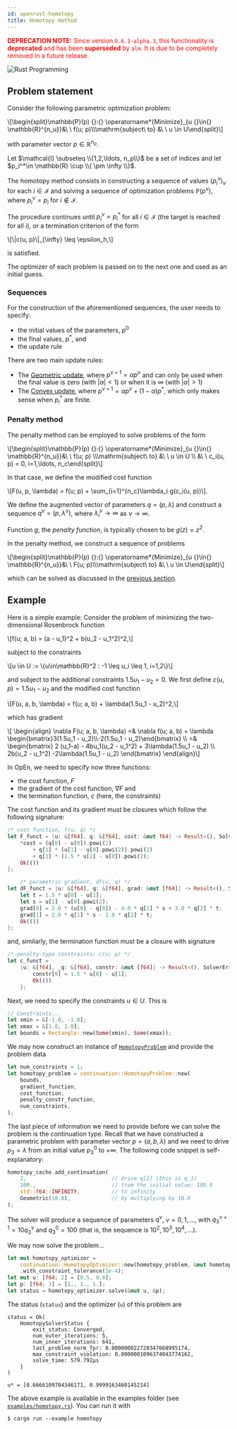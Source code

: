 ```yaml
---
id: openrust-homotopy
title: Homotopy method
---
```


<script type="text/x-mathjax-config">MathJax.Hub.Config({tex2jax: {inlineMath: [['$','$'], ['\\(','\\)']]}});</script>
<script type="text/javascript" src="https://cdn.mathjax.org/mathjax/latest/MathJax.js?config=TeX-AMS-MML_HTMLorMML"></script>


<font color="red"><b>DEPRECATION NOTE:</b> Since version `0.6.1-alpha.3`, this functionality 
is <b>deprecated</b> and has been <b>superseded</b> by `alm`. It is due to be completely removed in a 
future release.</font>

![Rust Programming](/optimization-engine/img/rust1.jpeg)


## Problem statement

Consider the following parametric optimization problem:

<div class="math">
\[\begin{split}\mathbb{P}(p) {}:{} 
\operatorname*{Minimize}_{u {}\in{} \mathbb{R}^{n_u}}&amp;\ \ f(u; p)\\\mathrm{subject\ to} &amp;\ \ u \in U\end{split}\]</div>

with parameter vector $p {}\in{} \mathbb{R}^{n_p}$. 

Let $\mathcal{I} \subseteq \\{1,2,\ldots, n_p\\}$
be a set of indices and let $p_i^*\in \mathbb{R} \cup \\{ \pm \infty \\}$. 

The homotopy method 
consists in constructing a sequence of values $(p_i^\nu)_{\nu}$ for each $i\in\mathcal{I}$ and solving
a sequence of optimization problems $\mathbb{P}(p^\nu)$, where $p^\nu_i = p_i$ for $i\notin \mathcal{I}$.

The procedure continues until $p^\nu_i = p_i^*$ for all $i\in\mathcal{I}$ (the target is reached for 
all $i$), or a termination criterion of the form 

<div class="math">\[\|c(u, p)\|_{\infty} \leq \epsilon_h,\]</div>

is satisfied.

The optimizer of each problem is passed on to the next one and used as an initial guess.



### Sequences

For the construction of the aforementioned sequences, the user needs to specify:

- the initial values of the parameters, $p^0$
- the final values, $p^*$, and
- the update rule

There are two main update rules:

- The [Geometric update], where $p^{\nu+1} = \alpha p^{\nu}$ and can only be used
  when the final value is zero (with $|\alpha| < 1$) or when it is $\infty$ (with $|\alpha|>1$)
- The [Convex update], where $p^{\nu+1}=\alpha{}p^{\nu}{}+{}(1-\alpha)p^{\ast}$, 
   which only makes sense when $p^{\ast}_i$ are finite.

### Penalty method
The penalty method can be employed to solve problems of the form

<div class="math">
\[\begin{split}\mathbb{P}(p) {}:{} 
\operatorname*{Minimize}_{u {}\in{} \mathbb{R}^{n_u}}&amp;\ \ f(u; p)
\\\mathrm{subject\ to} &amp;\ \ u \in U
\\
&amp;\ \ c_i(u, p) = 0, i=1,\ldots, n_c\end{split}\]</div>

In that case, we define the modified cost function

<div class="math">\[F(u, p, \lambda) = f(u; p) + \sum_{i=1}^{n_c}\lambda_i g(c_i(u, p))\].</div>

We define the augmented vector of parameters $q = (p, \lambda)$ and construct
a sequence $q^\nu = (p, \lambda^\nu)$, where $\lambda_i^\nu \to \infty$ as 
$\nu \to \infty$.

Function $g$, the *penalty function*, is typically chosen to be $g(z) = z^2$.

In the penalty method, we construct a sequence of problems

<div class="math">
\[\begin{split}\mathbb{P}(p) {}:{} 
\operatorname*{Minimize}_{u {}\in{} \mathbb{R}^{n_u}}&amp;\ \ F(u; p)\\\mathrm{subject\ to} &amp;\ \ u \in U\end{split}\]</div>

which can be solved as discussed in the [previous section].

## Example

Here is a simple example: Consider the problem of minimizing the two-dimensional 
Rosenbrock function 

<div class="math">\[f(u; a, b) = (a - u_1)^2 + b(u_2 - u_1^2)^2,\]</div>

subject to the constraints 

<div class="math">\[u \in U := \{u\in\mathbb{R}^2 : -1 \leq u_i \leq 1, i=1,2\}\]</div>

and subject to the additional constraints $1.5u_1 - u_2 = 0$. We first define $c(u, p) = 1.5u_1 - u_2$
and the modified cost function

<div class="math">\[F(u, a, b, \lambda) = f(u; a, b) + \lambda(1.5u_1 - u_2)^2,\]</div>

which has gradient

<div class="math">\[
    \begin{align}
    \nabla F(u; a, b, \lambda) =& \nabla f(u; a, b) + \lambda \begin{bmatrix}3(1.5u_1 - u_2)\\-2(1.5u_1 - u_2)\end{bmatrix}
    \\
    =&
    \begin{bmatrix}
2 (u_1-a) - 4bu_1(u_2 - u_1^2) + 3\lambda(1.5u_1 - u_2)
\\
2b(u_2 - u_1^2) -2\lambda(1.5u_1 - u_2)
\end{bmatrix}
    \end{align}\]</div>

In OpEn, we need to specify now three functions:

- the cost function, $F$
- the gradient of the cost function, $\nabla F$ and 
- the termination function, $c$ (here, the constraints)

The cost function and its gradient must be closures which follow the following signature:

```rust
/* cost function, f(u; q) */
let F_funct = |u: &[f64], q: &[f64], cost: &mut f64| -> Result<(), SolverError> {
    *cost = (q[0] - u[0]).powi(2)
        + q[1] * (u[1] - u[0].powi(2)).powi(2)
        + q[2] * (1.5 * u[1] - u[0]).powi(2);
    Ok(())
};

    /* parametric gradient, df(u, q) */
let dF_funct = |u: &[f64], q: &[f64], grad: &mut [f64]| -> Result<(), SolverError> {
    let t = 1.5 * u[0] - u[1];
    let s = u[1] - u[0].powi(2);
    grad[0] = 2.0 * (u[0] - q[0]) - 4.0 * q[1] * s + 3.0 * q[2] * t;
    grad[1] = 2.0 * q[1] * s - 2.0 * q[2] * t;
    Ok(())
};
```

and, similarly, the termination function must be a closure with signature

```rust
/* penalty-type constraints: c(u; p) */
let c_funct =
    |u: &[f64], _q: &[f64], constr: &mut [f64]| -> Result<(), SolverError> {
        constr[0] = 1.5 * u[0] - u[1];
        Ok(())
    };
```        

Next, we need to specify the constraints $u \in U$. This is 

```rust
// Constraints...
let xmin = &[-1.0, -1.0];
let xmax = &[1.0, 1.0];
let bounds = Rectangle::new(Some(xmin), Some(xmax));
```

We may now construct an instance of [`HomotopyProblem`] and provide the problem data

```rust
let num_constraints = 1;
let homotopy_problem = continuation::HomotopyProblem::new(
    bounds,
    gradient_function,
    cost_function,
    penalty_constr_function,
    num_constraints,
);
```

The last piece of information we need to provide before we can solve the problem is the 
continuation type. Recall that we have constructed a parametric problem with parameter
vector $p = (a, b, \lambda)$ and we need to drive $p_3 = \lambda$  from an initial value 
$p_3^0$ to $+\infty$. The following code snippet is self-explanatory:

```rust
homotopy_cache.add_continuation(
    2,                           // drive q[2] (this is q_3)
    100.,                        // from the initial value: 100.0
    std::f64::INFINITY,          // to infinity
    Geometric(10.0),             // by multiplying by 10.0
);
```

The solver will produce a sequence of parameters $q^\nu$, $\nu=0,1,\ldots$, with 
$q_3^{\nu + 1} = 10 q^\nu_3$ and $q^0_3 = 100$ (that is, the sequence is $10^2, 10^3, 10^4, \ldots$).

We may now solve the problem...

```rust
let mut homotopy_optimizer =
    continuation::HomotopyOptimizer::new(homotopy_problem, &mut homotopy_cache)
    .with_constraint_tolerance(1e-4);
let mut u: [f64; 2] = [0.5, 0.8];
let p: [f64; 3] = [1., 1., 1.];
let status = homotopy_optimizer.solve(&mut u, &p);
```

The status (`status`) and the optimizer (`u`) of this problem are 

```text
status = Ok(
    HomotopySolverStatus {
        exit_status: Converged,
        num_outer_iterations: 5,
        num_inner_iterations: 641,
        last_problem_norm_fpr: 0.000000022720347668995174,
        max_constraint_violation: 0.0000001096374043774162,
        solve_time: 579.792µs
    }
)

u* = [0.6666109704346171, 0.9999163460145214]
```

The above example is available in the examples folder (see [`examples/homotopy.rs`]). You can run it
with 

```shell
$ cargo run --example homotopy
```

<!-- links -->


[Convex update]: https://docs.rs/optimization_engine/*/optimization_engine/continuation/enum.ContinuationMode.html
[Geometric update]: https://docs.rs/optimization_engine/*/optimization_engine/continuation/enum.ContinuationMode.html
[previous section]: /optimization-engine/docs/openrust-basic
[`HomotopyProblem`]: https://docs.rs/optimization_engine/*/optimization_engine/continuation/struct.HomotopyProblem.html
[`examples/homotopy.rs`]: https://github.com/alphaville/optimization-engine/blob/master/examples/homotopy.rs
